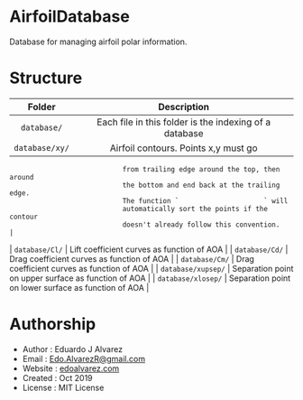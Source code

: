 # AirfoilDatabase
Database for managing airfoil polar information.

# Structure
|         Folder              |         Description                            |
|:---------------------------:|:----------------------------------------------:|
| `database/`                 | Each file in this folder is the indexing of a database |
| `database/xy/`              | Airfoil contours. Points x,y must go
                                from trailing edge around the top, then around
                                the bottom and end back at the trailing edge.
                                The function `                     ` will
                                automatically sort the points if the contour
                                doesn't already follow this convention.        |
| `database/Cl/`              | Lift coefficient curves as function of AOA     |
| `database/Cd/`              | Drag coefficient curves as function of AOA     |
| `database/Cm/`              | Drag coefficient curves as function of AOA     |
| `database/xupsep/`          | Separation point on upper surface as function
                                of AOA                                         |
| `database/xlosep/`          | Separation point on lower surface as function
                                of AOA                                         |


# Authorship
  * Author            : Eduardo J Alvarez
  * Email             : Edo.AlvarezR@gmail.com
  * Website           : [edoalvarez.com](https://www.edoalvarez.com/)
  * Created           : Oct 2019
  * License           : MIT License

